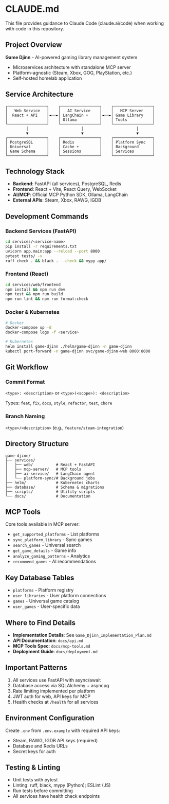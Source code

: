 # CLAUDE.md

This file provides guidance to Claude Code (claude.ai/code) when working with code in this repository.

## Project Overview

**Game Djinn** - AI-powered gaming library management system
- Microservices architecture with standalone MCP server
- Platform-agnostic (Steam, Xbox, GOG, PlayStation, etc.)
- Self-hosted homelab application

## Service Architecture

```
┌─────────────────┐    ┌─────────────────┐    ┌─────────────────┐
│   Web Service   │    │   AI Service    │    │   MCP Server    │
│  React + API    │◄──►│ LangChain +     │◄──►│ Game Library    │
│                 │    │ Ollama          │    │ Tools           │
└─────────────────┘    └─────────────────┘    └─────────────────┘
         │                       │                       │
         ▼                       ▼                       ▼
┌─────────────────┐    ┌─────────────────┐    ┌─────────────────┐
│ PostgreSQL      │    │ Redis           │    │ Platform Sync   │
│ Universal       │    │ Cache +         │    │ Background      │
│ Game Schema     │    │ Sessions        │    │ Services        │
└─────────────────┘    └─────────────────┘    └─────────────────┘
```

## Technology Stack

- **Backend**: FastAPI (all services), PostgreSQL, Redis
- **Frontend**: React + Vite, React Query, WebSocket
- **AI/MCP**: Official MCP Python SDK, Ollama, LangChain
- **External APIs**: Steam, Xbox, RAWG, IGDB

## Development Commands

### Backend Services (FastAPI)
```bash
cd services/<service-name>
pip install -r requirements.txt
uvicorn app.main:app --reload --port 8000
pytest tests/ -v
ruff check . && black . --check && mypy app/
```

### Frontend (React)
```bash
cd services/web/frontend
npm install && npm run dev
npm test && npm run build
npm run lint && npm run format:check
```

### Docker & Kubernetes
```bash
# Docker
docker-compose up -d
docker-compose logs -f <service>

# Kubernetes
helm install game-djinn ./helm/game-djinn -n game-djinn
kubectl port-forward -n game-djinn svc/game-djinn-web 8000:8000
```

## Git Workflow

### Commit Format
`<type>: <description>` or `<type>(<scope>): <description>`

Types: `feat`, `fix`, `docs`, `style`, `refactor`, `test`, `chore`

### Branch Naming
`<type>/<description>` (e.g., `feature/steam-integration`)

## Directory Structure

```
game-djinn/
├── services/
│   ├── web/          # React + FastAPI
│   ├── mcp-server/   # MCP tools
│   ├── ai-service/   # LangChain agent
│   └── platform-sync/# Background jobs
├── helm/             # Kubernetes charts
├── database/         # Schema & migrations
├── scripts/          # Utility scripts
└── docs/             # Documentation
```

## MCP Tools

Core tools available in MCP server:
- `get_supported_platforms` - List platforms
- `sync_platform_library` - Sync games
- `search_games` - Universal search
- `get_game_details` - Game info
- `analyze_gaming_patterns` - Analytics
- `recommend_games` - AI recommendations

## Key Database Tables

- `platforms` - Platform registry
- `user_libraries` - User platform connections
- `games` - Universal game catalog
- `user_games` - User-specific data

## Where to Find Details

- **Implementation Details**: See `Game_Djinn_Implementation_Plan.md`
- **API Documentation**: `docs/api.md`
- **MCP Tools Spec**: `docs/mcp-tools.md`
- **Deployment Guide**: `docs/deployment.md`

## Important Patterns

1. All services use FastAPI with async/await
2. Database access via SQLAlchemy + asyncpg
3. Rate limiting implemented per platform
4. JWT auth for web, API keys for MCP
5. Health checks at `/health` for all services

## Environment Configuration

Create `.env` from `.env.example` with required API keys:
- Steam, RAWG, IGDB API keys (required)
- Database and Redis URLs
- Secret keys for auth

## Testing & Linting

- Unit tests with pytest
- Linting: ruff, black, mypy (Python); ESLint (JS)
- Run tests before committing
- All services have health check endpoints